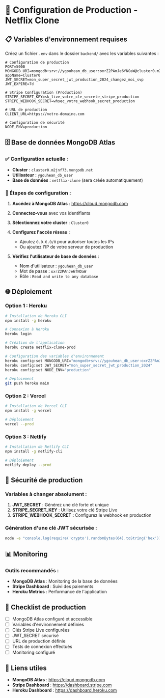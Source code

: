 # 🚀 Configuration de Production - Netflix Clone

## 📋 Variables d'environnement requises

Créez un fichier `.env` dans le dossier `backend/` avec les variables suivantes :

```env
# Configuration de production
PORT=5000
MONGODB_URI=mongodb+srv://ygouhean_db_user:oxrZ2PAnJe6fNOaW@cluster0.m2jnf73.mongodb.net/?appName=Cluster0
JWT_SECRET=mon_super_secret_jwt_production_2024_changez_moi_svp
JWT_EXPIRE=7d

# Stripe Configuration (Production)
STRIPE_SECRET_KEY=sk_live_votre_cle_secrete_stripe_production
STRIPE_WEBHOOK_SECRET=whsec_votre_webhook_secret_production

# URL de production
CLIENT_URL=https://votre-domaine.com

# Configuration de sécurité
NODE_ENV=production
```

## 🗄️ Base de données MongoDB Atlas

### ✅ Configuration actuelle :
- **Cluster** : `cluster0.m2jnf73.mongodb.net`
- **Utilisateur** : `ygouhean_db_user`
- **Base de données** : `netflix-clone` (sera créée automatiquement)

### 🔧 Étapes de configuration :

1. **Accédez à MongoDB Atlas** : https://cloud.mongodb.com
2. **Connectez-vous** avec vos identifiants
3. **Sélectionnez votre cluster** : `Cluster0`
4. **Configurez l'accès réseau** :
   - Ajoutez `0.0.0.0/0` pour autoriser toutes les IPs
   - Ou ajoutez l'IP de votre serveur de production

5. **Vérifiez l'utilisateur de base de données** :
   - Nom d'utilisateur : `ygouhean_db_user`
   - Mot de passe : `oxrZ2PAnJe6fNOaW`
   - Rôle : `Read and write to any database`

## 🌐 Déploiement

### Option 1 : Heroku
```bash
# Installation de Heroku CLI
npm install -g heroku

# Connexion à Heroku
heroku login

# Création de l'application
heroku create netflix-clone-prod

# Configuration des variables d'environnement
heroku config:set MONGODB_URI="mongodb+srv://ygouhean_db_user:oxrZ2PAnJe6fNOaW@cluster0.m2jnf73.mongodb.net/?appName=Cluster0"
heroku config:set JWT_SECRET="mon_super_secret_jwt_production_2024"
heroku config:set NODE_ENV="production"

# Déploiement
git push heroku main
```

### Option 2 : Vercel
```bash
# Installation de Vercel CLI
npm install -g vercel

# Déploiement
vercel --prod
```

### Option 3 : Netlify
```bash
# Installation de Netlify CLI
npm install -g netlify-cli

# Déploiement
netlify deploy --prod
```

## 🔐 Sécurité de production

### Variables à changer absolument :
1. **JWT_SECRET** : Générez une clé forte et unique
2. **STRIPE_SECRET_KEY** : Utilisez votre clé Stripe Live
3. **STRIPE_WEBHOOK_SECRET** : Configurez le webhook en production

### Génération d'une clé JWT sécurisée :
```bash
node -e "console.log(require('crypto').randomBytes(64).toString('hex'))"
```

## 📊 Monitoring

### Outils recommandés :
- **MongoDB Atlas** : Monitoring de la base de données
- **Stripe Dashboard** : Suivi des paiements
- **Heroku Metrics** : Performance de l'application

## 🚨 Checklist de production

- [ ] MongoDB Atlas configuré et accessible
- [ ] Variables d'environnement définies
- [ ] Clés Stripe Live configurées
- [ ] JWT_SECRET sécurisé
- [ ] URL de production définie
- [ ] Tests de connexion effectués
- [ ] Monitoring configuré

## 🔗 Liens utiles

- **MongoDB Atlas** : https://cloud.mongodb.com
- **Stripe Dashboard** : https://dashboard.stripe.com
- **Heroku Dashboard** : https://dashboard.heroku.com
